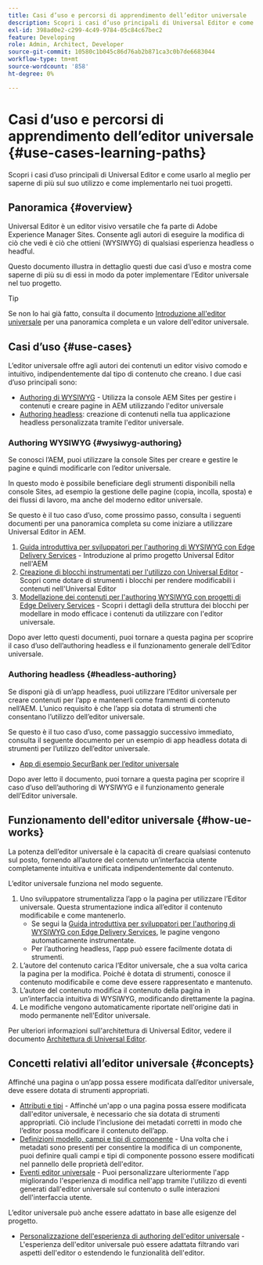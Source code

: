 ```yaml
---
title: Casi d’uso e percorsi di apprendimento dell’editor universale
description: Scopri i casi d’uso principali di Universal Editor e come utilizzarlo al meglio e come implementarlo nei tuoi progetti.
exl-id: 398ad0e2-c299-4c49-9784-05c84c67bec2
feature: Developing
role: Admin, Architect, Developer
source-git-commit: 10580c1b045c86d76ab2b871ca3c0b7de6683044
workflow-type: tm+mt
source-wordcount: '858'
ht-degree: 0%

---
```


# Casi d’uso e percorsi di apprendimento dell’editor universale {#use-cases-learning-paths}

Scopri i casi d’uso principali di Universal Editor e come usarlo al meglio per saperne di più sul suo utilizzo e come implementarlo nei tuoi progetti.

## Panoramica {#overview}

Universal Editor è un editor visivo versatile che fa parte di Adobe Experience Manager Sites. Consente agli autori di eseguire la modifica di ciò che vedi è ciò che ottieni (WYSIWYG) di qualsiasi esperienza headless o headful.

Questo documento illustra in dettaglio questi due casi d’uso e mostra come saperne di più su di essi in modo da poter implementare l’Editor universale nel tuo progetto.

>[!TIP]
>
>Se non lo hai già fatto, consulta il documento [Introduzione all&#39;editor universale](/help/implementing/universal-editor/introduction.md) per una panoramica completa e un valore dell&#39;editor universale.

## Casi d’uso {#use-cases}

L’editor universale offre agli autori dei contenuti un editor visivo comodo e intuitivo, indipendentemente dal tipo di contenuto che creano. I due casi d’uso principali sono:

* [Authoring di WYSIWYG](#wysiwyg-authoring) - Utilizza la console AEM Sites per gestire i contenuti e creare pagine in AEM utilizzando l&#39;editor universale
* [Authoring headless](#headless-authoring): creazione di contenuti nella tua applicazione headless personalizzata tramite l&#39;editor universale.

### Authoring WYSIWYG {#wysiwyg-authoring}

Se conosci l’AEM, puoi utilizzare la console Sites per creare e gestire le pagine e quindi modificarle con l’editor universale.

In questo modo è possibile beneficiare degli strumenti disponibili nella console Sites, ad esempio la gestione delle pagine (copia, incolla, sposta) e dei flussi di lavoro, ma anche del moderno editor universale.

Se questo è il tuo caso d’uso, come prossimo passo, consulta i seguenti documenti per una panoramica completa su come iniziare a utilizzare Universal Editor in AEM.

1. [Guida introduttiva per sviluppatori per l&#39;authoring di WYSIWYG con Edge Delivery Services](/help/edge/wysiwyg-authoring/edge-dev-getting-started.md) - Introduzione al primo progetto Universal Editor nell&#39;AEM
1. [Creazione di blocchi instrumentati per l&#39;utilizzo con Universal Editor](/help/edge/wysiwyg-authoring/create-block.md) - Scopri come dotare di strumenti i blocchi per rendere modificabili i contenuti nell&#39;Universal Editor
1. [Modellazione dei contenuti per l&#39;authoring WYSIWYG con progetti di Edge Delivery Services](/help/edge/wysiwyg-authoring/content-modeling.md) - Scopri i dettagli della struttura dei blocchi per modellare in modo efficace i contenuti da utilizzare con l&#39;editor universale.

Dopo aver letto questi documenti, puoi tornare a questa pagina per scoprire il caso d’uso dell’authoring headless e il funzionamento generale dell’Editor universale.

### Authoring headless {#headless-authoring}

Se disponi già di un’app headless, puoi utilizzare l’Editor universale per creare contenuti per l’app e mantenerli come frammenti di contenuto nell’AEM. L’unico requisito è che l’app sia dotata di strumenti che consentano l’utilizzo dell’editor universale.

Se questo è il tuo caso d’uso, come passaggio successivo immediato, consulta il seguente documento per un esempio di app headless dotata di strumenti per l’utilizzo dell’editor universale.

* [App di esempio SecurBank per l’editor universale](/help/implementing/universal-editor/securbank.md)

Dopo aver letto il documento, puoi tornare a questa pagina per scoprire il caso d’uso dell’authoring di WYSIWYG e il funzionamento generale dell’Editor universale.

## Funzionamento dell&#39;editor universale {#how-ue-works}

La potenza dell’editor universale è la capacità di creare qualsiasi contenuto sul posto, fornendo all’autore del contenuto un’interfaccia utente completamente intuitiva e unificata indipendentemente dal contenuto.

L’editor universale funziona nel modo seguente.

1. Uno sviluppatore strumentalizza l’app o la pagina per utilizzare l’Editor universale. Questa strumentazione indica all’editor il contenuto modificabile e come mantenerlo.
   * Se segui la [Guida introduttiva per sviluppatori per l&#39;authoring di WYSIWYG con Edge Delivery Services](/help/edge/wysiwyg-authoring/edge-dev-getting-started.md), le pagine vengono automaticamente instrumentate.
   * Per l’authoring headless, l’app può essere facilmente dotata di strumenti.
1. L’autore del contenuto carica l’Editor universale, che a sua volta carica la pagina per la modifica. Poiché è dotata di strumenti, conosce il contenuto modificabile e come deve essere rappresentato e mantenuto.
1. L’autore del contenuto modifica il contenuto della pagina in un’interfaccia intuitiva di WYSIWYG, modificando direttamente la pagina.
1. Le modifiche vengono automaticamente riportate nell&#39;origine dati in modo permanente nell&#39;Editor universale.

Per ulteriori informazioni sull&#39;architettura di Universal Editor, vedere il documento [Architettura di Universal Editor](/help/implementing/universal-editor/architecture.md).

## Concetti relativi all’editor universale {#concepts}

Affinché una pagina o un’app possa essere modificata dall’editor universale, deve essere dotata di strumenti appropriati.

* [Attributi e tipi](/help/implementing/universal-editor/attributes-types.md) - Affinché un&#39;app o una pagina possa essere modificata dall&#39;editor universale, è necessario che sia dotata di strumenti appropriati. Ciò include l’inclusione dei metadati corretti in modo che l’editor possa modificare il contenuto dell’app.
* [Definizioni modello, campi e tipi di componente](/help/implementing/universal-editor/field-types.md) - Una volta che i metadati sono presenti per consentire la modifica di un componente, puoi definire quali campi e tipi di componente possono essere modificati nel pannello delle proprietà dell&#39;editor.
* [Eventi editor universale](/help/implementing/universal-editor/events.md) - Puoi personalizzare ulteriormente l&#39;app migliorando l&#39;esperienza di modifica nell&#39;app tramite l&#39;utilizzo di eventi generati dall&#39;editor universale sul contenuto o sulle interazioni dell&#39;interfaccia utente.

L’editor universale può anche essere adattato in base alle esigenze del progetto.

* [Personalizzazione dell&#39;esperienza di authoring dell&#39;editor universale](/help/implementing/universal-editor/customizing.md) - L&#39;esperienza dell&#39;editor universale può essere adattata filtrando vari aspetti dell&#39;editor o estendendo le funzionalità dell&#39;editor.
